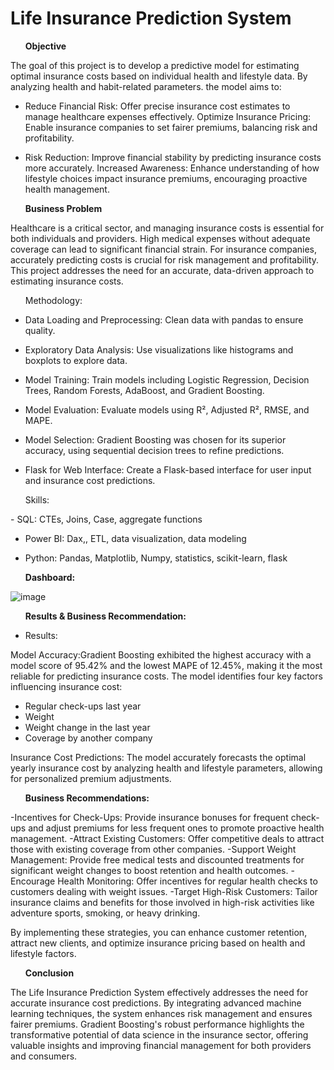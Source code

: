 # Life Insurance Prediction System

<ul> <b>Objective</b></ul>

The goal of this project is to develop a predictive model for estimating optimal insurance costs based on individual health and lifestyle data. By analyzing health and habit-related parameters.
the model aims to:


- Reduce Financial Risk: Offer precise insurance cost estimates to manage healthcare expenses effectively.
Optimize Insurance Pricing: Enable insurance companies to set fairer premiums, balancing risk and profitability.

- Risk Reduction: Improve financial stability by predicting insurance costs more accurately.
Increased Awareness: Enhance understanding of how lifestyle choices impact insurance premiums, encouraging proactive health management.

<ul><b> Business Problem</b></ul>

Healthcare is a critical sector, and managing insurance costs is essential for both individuals and providers. High medical expenses without adequate coverage can lead to significant financial strain. For insurance companies, accurately predicting costs is crucial for risk management and profitability. This project addresses the need for an accurate, data-driven approach to estimating insurance costs.

<ul>Methodology:</ul>

- Data Loading and Preprocessing: Clean data with pandas to ensure quality.

- Exploratory Data Analysis: Use visualizations like histograms and boxplots to explore data.

- Model Training: Train models including Logistic Regression, Decision Trees, Random Forests, AdaBoost, and Gradient Boosting.

- Model Evaluation: Evaluate models using R², Adjusted R², RMSE, and MAPE.

- Model Selection: Gradient Boosting was chosen for its superior accuracy, using sequential decision trees to refine predictions.

- Flask for Web Interface: Create a Flask-based interface for user input and insurance cost predictions.

<ul>Skills:</ul>
- SQL: CTEs, Joins, Case, aggregate functions

- Power BI: Dax,, ETL, data visualization, data modeling

- Python: Pandas, Matplotlib, Numpy, statistics, scikit-learn, flask



<ul><b>Dashboard:</b> </ul>

![image](https://github.com/user-attachments/assets/a059f25f-51e7-477f-ab54-7e44291c86c1)

<ul><b>Results & Business Recommendation:</b></ul>

- Results:

Model Accuracy:Gradient Boosting exhibited the highest accuracy with a model score of 95.42% and the lowest MAPE of 12.45%, making it the most reliable for predicting insurance costs.
The model identifies four key factors influencing insurance cost:

- Regular check-ups last year
- Weight
- Weight change in the last year
- Coverage by another company
  
Insurance Cost Predictions: The model accurately forecasts the optimal yearly insurance cost by analyzing health and lifestyle parameters, allowing for personalized premium adjustments.

<ul> <b>Business Recommendations:</b></ul>

-Incentives for Check-Ups: Provide insurance bonuses for frequent check-ups and adjust premiums for less frequent ones to promote proactive health management.
-Attract Existing Customers: Offer competitive deals to attract those with existing coverage from other companies.
-Support Weight Management: Provide free medical tests and discounted treatments for significant weight changes to boost retention and health outcomes.
-Encourage Health Monitoring: Offer incentives for regular health checks to customers dealing with weight issues.
-Target High-Risk Customers: Tailor insurance claims and benefits for those involved in high-risk activities like adventure sports, smoking, or heavy drinking.


By implementing these strategies, you can enhance customer retention, attract new clients, and optimize insurance pricing based on health and lifestyle factors.


<ul><b>Conclusion</b></ul>

The Life Insurance Prediction System effectively addresses the need for accurate insurance cost predictions. By integrating advanced machine learning techniques, the system enhances risk management and ensures fairer premiums. Gradient Boosting's robust performance highlights the transformative potential of data science in the insurance sector, offering valuable insights and improving financial management for both providers and consumers.

